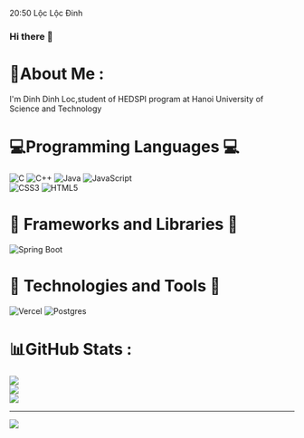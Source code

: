 20:50
Lộc
Lộc Đinh
### Hi there 👋

# 💫About Me :
I'm Dinh Dinh Loc,student of HEDSPI program at 
Hanoi University of Science and Technology


# 💻Programming Languages 💻
![C](https://img.shields.io/badge/c-%2300599C.svg?style=for-the-badge&logo=c&logoColor=white)
![C++](https://img.shields.io/badge/c++-%2300599C.svg?style=for-the-badge&logo=c%2B%2B&logoColor=white)
![Java](https://img.shields.io/badge/java-%23ED8B00.svg?style=for-the-badge&logo=java&logoColor=white) 
![JavaScript](https://img.shields.io/badge/javascript-%23323330.svg?style=for-the-badge&logo=javascript&logoColor=%23F7DF1E)
<br />
![CSS3](https://img.shields.io/badge/css3-%231572B6.svg?style=for-the-badge&logo=css3&logoColor=white) 
![HTML5](https://img.shields.io/badge/html5-%23E34F26.svg?style=for-the-badge&logo=html5&logoColor=white) 

# 🚀 Frameworks and Libraries 🚀
![Spring Boot](https://camo.githubusercontent.com/ec9b2bbaccf6915a29050ce24c10cd9b481b0c41b0bf5194add3e69f49a9be3c/68747470733a2f2f696d672e736869656c64732e696f2f62616467652f4d6f6e676f44422d2532333465613934622e7376673f7374796c653d666f722d7468652d6261646765266c6f676f3d6d6f6e676f6462266c6f676f436f6c6f723d7768697465) 
<br />
# 🧰 Technologies and Tools 🧰
![Vercel](https://img.shields.io/badge/vercel-%23000000.svg?style=for-the-badge&logo=vercel&logoColor=white) 
![Postgres](https://img.shields.io/badge/postgres-%23316192.svg?style=for-the-badge&logo=postgresql&logoColor=white)
# 📊GitHub Stats :
![](https://github-readme-stats.vercel.app/api?username=nqk-khanhbk&theme=radical&hide_border=false&include_all_commits=true&count_private=false)<br/>
![](https://github-readme-streak-stats.herokuapp.com/?user=nqk-khanhbk&theme=radical&hide_border=false)<br/>
![](https://github-readme-stats.vercel.app/api/top-langs/?username=nqk-khanhbk&theme=radical&hide_border=false&include_all_commits=true&count_private=false&layout=compact)

---
[![](https://visitcount.itsvg.in/api?id=nqk-khanhbk&icon=0&color=0)](https://visitcount.itsvg.in)

